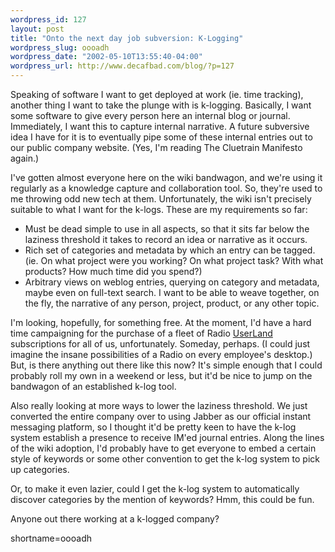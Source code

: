 ```yaml
--- 
wordpress_id: 127
layout: post
title: "Onto the next day job subversion: K-Logging"
wordpress_slug: oooadh
wordpress_date: "2002-05-10T13:55:40-04:00"
wordpress_url: http://www.decafbad.com/blog/?p=127
---
```

<p>
Speaking of software I want to get deployed at work (ie. time tracking), another thing I want to take the plunge with is k-logging.  Basically, I want some software to give every person here an internal blog or journal.  Immediately, I want this to capture internal narrative.  A future subversive idea I have for it is to eventually pipe some of these internal entries out to our public company website.  (Yes, I'm reading The Cluetrain Manifesto again.)
</p>
<p>
I've gotten almost everyone here on the wiki bandwagon, and we're using it regularly as a knowledge capture and collaboration tool.  So, they're used to me throwing odd new tech at them.  Unfortunately, the wiki isn't precisely suitable to what I want for the k-logs.  These are my requirements so far:
</p>
<ul>
<li>Must be dead simple to use in all aspects, so that it sits far below the laziness threshold it takes to record an idea or narrative as it occurs.</li>
<li>Rich set of categories and metadata by which an entry can be tagged.  (ie. On what project were you working?  On what project task?  With what products?  How much time did you spend?)</li>
<li>Arbitrary views on weblog entries, querying on category and metadata, maybe even on full-text search.  I want to be able to weave together, on the fly, the narrative of any person, project, product, or any other topic.</li>
</ul>
<p>
I'm looking, hopefully, for something free.  At the moment, I'd have a hard time campaigning for the purchase of a fleet of Radio <a href="http://www.decafbad.com/twiki/bin/view/Main/UserLand">UserLand</a> subscriptions for all of us, unfortunately.  Someday, perhaps.  (I could just imagine the insane possibilities of a Radio on every employee's desktop.)  But, is there anything out there like this now?  It's simple enough that I could probably roll my own in a weekend or less, but it'd be nice to jump on the bandwagon of an established k-log tool.
</p>
<p>
Also really looking at more ways to lower the laziness threshold.  We just converted the entire company over to using Jabber as our official instant messaging platform, so I thought it'd be pretty keen to have the k-log system establish a presence to receive IM'ed journal entries.  Along the lines of the wiki adoption, I'd probably have to get everyone to embed a certain style of keywords or some other convention to get the k-log system to pick up categories.
</p>
<p>
Or, to make it even lazier, could I get the k-log system to automatically discover categories by the mention of keywords?  Hmm, this could be fun.
</p>
<p>
Anyone out there working at a k-logged company?
</p>
<!--more-->
shortname=oooadh
